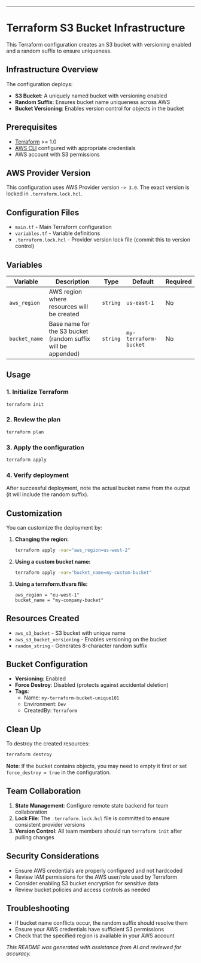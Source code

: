 ---
# Terraform S3 Bucket Infrastructure

This Terraform configuration creates an S3 bucket with versioning enabled and a random suffix to ensure uniqueness.

## Infrastructure Overview

The configuration deploys:
- **S3 Bucket**: A uniquely named bucket with versioning enabled
- **Random Suffix**: Ensures bucket name uniqueness across AWS
- **Bucket Versioning**: Enables version control for objects in the bucket

## Prerequisites

- [Terraform](https://www.terraform.io/downloads.html) >= 1.0
- [AWS CLI](https://aws.amazon.com/cli/) configured with appropriate credentials
- AWS account with S3 permissions

## AWS Provider Version

This configuration uses AWS Provider version `~> 3.0`. The exact version is locked in `.terraform.lock.hcl`.

## Configuration Files

- `main.tf` - Main Terraform configuration
- `variables.tf` - Variable definitions
- `.terraform.lock.hcl` - Provider version lock file (commit this to version control)

## Variables

| Variable | Description | Type | Default | Required |
|----------|-------------|------|---------|----------|
| `aws_region` | AWS region where resources will be created | `string` | `us-east-1` | No |
| `bucket_name` | Base name for the S3 bucket (random suffix will be appended) | `string` | `my-terraform-bucket` | No |

## Usage

### 1. Initialize Terraform
```bash
terraform init
```

### 2. Review the plan
```bash
terraform plan
```

### 3. Apply the configuration
```bash
terraform apply
```

### 4. Verify deployment
After successful deployment, note the actual bucket name from the output (it will include the random suffix).

## Customization

You can customize the deployment by:

1. **Changing the region:**
   ```bash
   terraform apply -var="aws_region=us-west-2"
   ```

2. **Using a custom bucket name:**
   ```bash
   terraform apply -var="bucket_name=my-custom-bucket"
   ```

3. **Using a terraform.tfvars file:**
   ```hcl
   aws_region = "eu-west-1"
   bucket_name = "my-company-bucket"
   ```

## Resources Created

- `aws_s3_bucket` - S3 bucket with unique name
- `aws_s3_bucket_versioning` - Enables versioning on the bucket
- `random_string` - Generates 8-character random suffix

## Bucket Configuration

- **Versioning**: Enabled
- **Force Destroy**: Disabled (protects against accidental deletion)
- **Tags**: 
  - Name: `my-terraform-bucket-unique101`
  - Environment: `Dev`
  - CreatedBy: `Terraform`

## Clean Up

To destroy the created resources:
```bash
terraform destroy
```

**Note**: If the bucket contains objects, you may need to empty it first or set `force_destroy = true` in the configuration.

## Team Collaboration

1. **State Management**: Configure remote state backend for team collaboration
2. **Lock File**: The `.terraform.lock.hcl` file is committed to ensure consistent provider versions
3. **Version Control**: All team members should run `terraform init` after pulling changes

## Security Considerations

- Ensure AWS credentials are properly configured and not hardcoded
- Review IAM permissions for the AWS user/role used by Terraform
- Consider enabling S3 bucket encryption for sensitive data
- Review bucket policies and access controls as needed

## Troubleshooting

- If bucket name conflicts occur, the random suffix should resolve them
- Ensure your AWS credentials have sufficient S3 permissions
- Check that the specified region is available in your AWS account


*This README was generated with assistance from AI and reviewed for accuracy.*